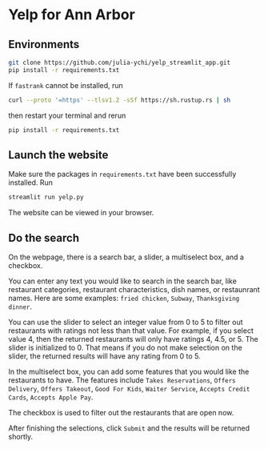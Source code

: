# Yelp for Ann Arbor

## Environments

```bash
git clone https://github.com/julia-ychi/yelp_streamlit_app.git
pip install -r requirements.txt
```

If `fastrank` cannot be installed, run

```bash
curl --proto '=https' --tlsv1.2 -sSf https://sh.rustup.rs | sh
```
then restart your terminal and rerun
```bash
pip install -r requirements.txt
```

## Launch the website

Make sure the packages in `requirements.txt` have been successfully installed. Run

```bash
streamlit run yelp.py
```
The website can be viewed in your browser.

## Do the search

On the webpage, there is a search bar, a slider, a multiselect box, and a checkbox.

You can enter any text you would like to search in the search bar, like restaurant categories, restaurant characteristics, dish names, or restaunrant names. Here are some examples: `fried chicken`, `Subway`, `Thanksgiving dinner`.

You can use the slider to select an integer value from 0 to 5 to filter out restaurants with ratings not less than that value. For example, if you select value 4, then the returned restaurants will only have ratings 4, 4.5, or 5. The slider is initialized to 0. That means if you do not make selection on the slider, the returned results will have any rating from 0 to 5.

In the multiselect box, you can add some features that you would like the restaurants to have. The features include `Takes Reservations`, `Offers Delivery`, `Offers Takeout`, `Good For Kids`, `Waiter Service`, `Accepts Credit Cards`, `Accepts Apple Pay`.

The checkbox is used to filter out the restaurants that are open now.

After finishing the selections, click `Submit` and the results will be returned shortly.
